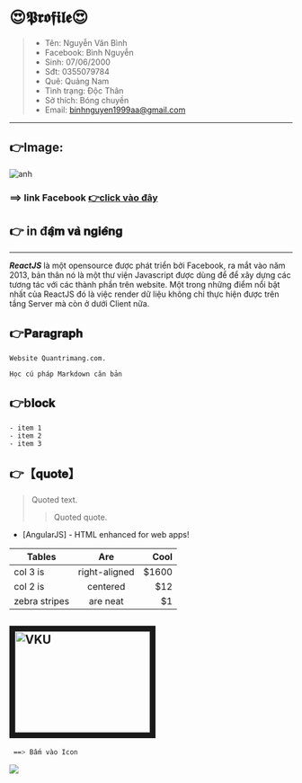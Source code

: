 # 😍𝕻𝖗𝖔𝖋𝖎𝖑𝖊😍

 > - Tên: Nguyễn Văn Bình
 > - Facebook: Bình Nguyễn
 > - Sinh: 07/06/2000
 > - Sđt: 0355079784
 > - Quê: Quảng Nam
 > - Tình trạng: Độc Thân
 > - Sở thích: Bóng chuyền
 > - Email: binhnguyen1999aa@gmail.com
 
---
##  👉Image:
![anh](https://scontent.fdad2-1.fna.fbcdn.net/v/t39.30808-6/277178252_3009652899345664_6213376923791461180_n.jpg?_nc_cat=107&ccb=1-5&_nc_sid=09cbfe&_nc_ohc=BYjpFxBr11gAX8JPtg4&_nc_ht=scontent.fdad2-1.fna&oh=00_AT9466DOVLj4Y9R0ztoxq2bZ0CPrSPc52bJVHJrNx-RjmA&oe=62761AF8)


### ==> link Facebook    [ 👉click vào đây](https://www.facebook.com/binhnguyen070690/)
  

## 👉 in đ𝐚̣̂𝐦 𝐯𝐚̀ 𝐧𝐠𝐢𝐞̂𝐧𝐠 
---

***ReactJS***  là một opensource được phát triển bởi Facebook, ra mắt vào năm 2013, bản thân nó là một thư viện Javascript được dùng để để xây dựng các tương tác với các thành phần trên website. Một trong những điểm nổi bật nhất của ReactJS đó là việc render dữ liệu không chỉ thực hiện được trên tầng Server mà còn ở dưới Client nữa.

## 👉𝐏𝐚𝐫𝐚𝐠𝐫𝐚𝐩𝐡
```
Website Quantrimang.com.

Học cú pháp Markdown căn bản
```
 ## 👉b𝐥𝐨𝐜𝐤
```
- item 1
- item 2
- item 3
```
## 👉【𝐪𝐮𝐨𝐭𝐞】

> Quoted text.
> > Quoted quote.

- [AngularJS] - HTML enhanced for web apps!

| Tables        | Are           | Cool  |
| ------------- |:-------------:| -----:|
| col 3 is      | right-aligned | $1600 |
| col 2 is      | centered      |   $12 |
| zebra stripes | are neat      |    $1 |


<a href="https://youtu.be/Q72BBjVNc-M" target="_blank"><img src="https://cdn.chanhtuoi.com/uploads/2020/05/icon-facebook-06-3.jpg.webp" 
alt="VKU" width="240" height="180" border="10" /></a>
---
```sh
 ==> Bấm vào Icon
```

[![](https://travis-ci.org/joemccann/dillinger.svg?branch=master)](https://travis-ci.org/joemccann/dillinger)